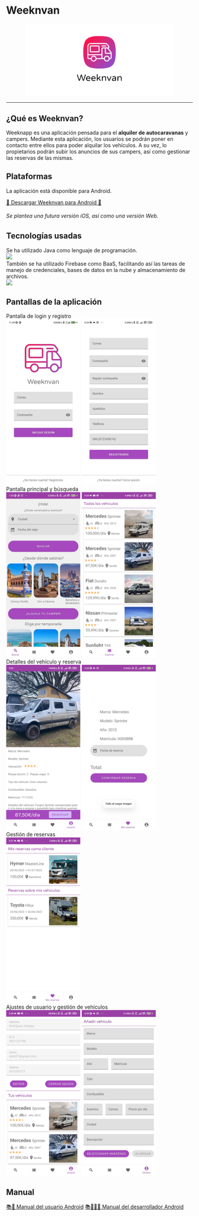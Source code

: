 # Weeknvan
<p align="center">
  <img src="https://github.com/arodriguezh09/weeknvan/blob/main/media/play_store_feature_graphic_alpha.png" width="400" >
</p>

-----

## ¿Qué es Weeknvan?
  Weeknapp es una aplicación pensada para el **alquiler de autocaravanas** y campers. Mediante esta aplicación, los usuarios se podrán poner en contacto entre ellos para poder alquilar los vehículos. A su vez, lo propietarios podrán subir los anuncios de sus campers, así como gestionar las reservas de las mismas.

## Plataformas
  La aplicación está disponible para Android.

[📱 Descargar Weeknvan para Android 📱](https://github.com/arodriguezh09/weeknvan/raw/master/Weeknvan.apk "Descargar Weeknvan para Android")

###### Se plantea una futura versión iOS, así como una versión Web.


## Tecnologías usadas
Se ha utilizado Java como lenguaje de programación.
<br>
<a href="https://www.java.com/">
    <img src="https://1000marcas.net/wp-content/uploads/2020/11/Java-logo.png" width="200">
</a>
<br>
También se ha utilizado Firebase como BaaS, facilitando así las tareas de manejo de credenciales, bases de datos en la nube y almacenamiento de archivos.
<br>
<a href="https://firebase.google.com/">
    <img src="https://firebase.google.com/images/brand-guidelines/logo-built_black.png" width="200">
</a>
<br>
## Pantallas de la aplicación
Pantalla de login y registro<br>
<img src="https://github.com/arodriguezh09/weeknvan/blob/main/pantallas/1.jpg" width="200">
<img src="https://github.com/arodriguezh09/weeknvan/blob/main/pantallas/2.jpg" width="200">
<br>
Pantalla principal y búsqueda<br>
<img src="https://github.com/arodriguezh09/weeknvan/blob/main/pantallas/3.jpg" width="200">
<img src="https://github.com/arodriguezh09/weeknvan/blob/main/pantallas/4.jpg" width="200">
<br>
Detalles del vehículo y reserva<br>
<img src="https://github.com/arodriguezh09/weeknvan/blob/main/pantallas/5.jpg" width="200">
<img src="https://github.com/arodriguezh09/weeknvan/blob/main/pantallas/6.jpg" width="200">
<br>
Gestión de reservas<br>
<img src="https://github.com/arodriguezh09/weeknvan/blob/main/pantallas/7.jpg" width="200">
<br>
Ajustes de usuario y gestión de vehículos<br>
<img src="https://github.com/arodriguezh09/weeknvan/blob/main/pantallas/8.jpg" width="200">
<img src="https://github.com/arodriguezh09/weeknvan/blob/main/pantallas/9.jpg" width="200">
<br>
## Manual
[📚👤 Manual del usuario Android](https://github.com/arodriguezh09/weeknvan/blob/main/manuales/ManualTecnico_Weeknvan.pdf "Descargar manual")
[📚👨🏻‍💻 Manual del desarrollador Android](https://github.com/arodriguezh09/weeknvan/blob/main/manuales/ManualUsuario_Weeknvan.pdf "Descargar manual")

